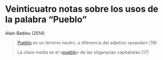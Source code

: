 # Veinticuatro notas sobre los usos de la palabra “Pueblo”

Alain Badieu (2014)

 >
 > [Pueblo](pueblo.md) es un término neutro, a diferencia del adjetivo «popular» [19]

 >
 > La clase media es el «[pueblo](pueblo.md)» de las oligarquías capitalistas [17]
